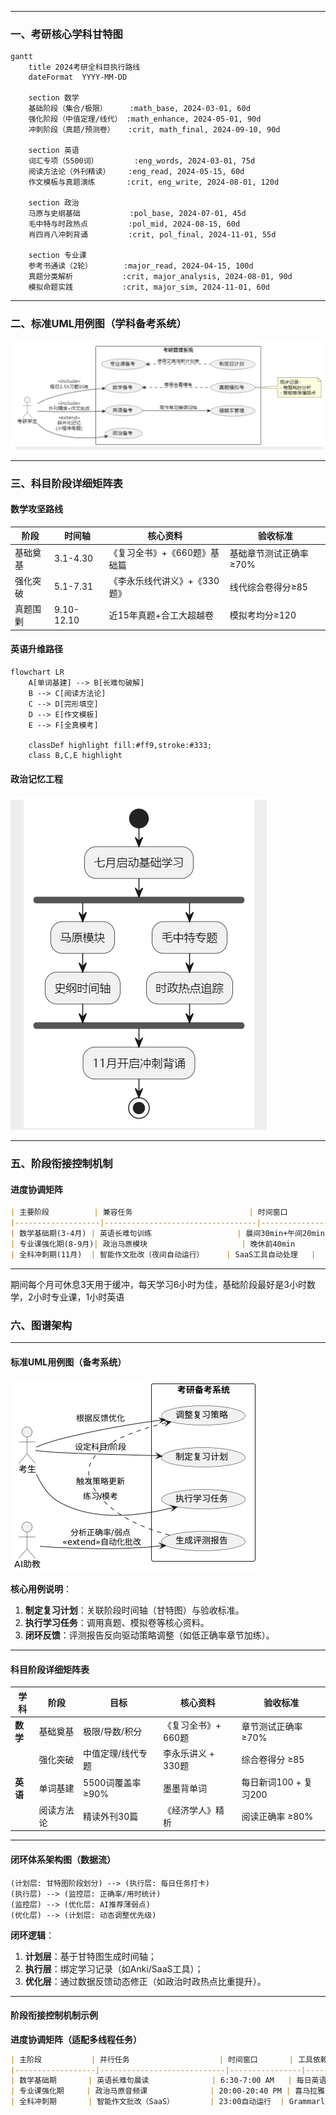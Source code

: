 

---

### **一、考研核心学科甘特图**
```mermaid
gantt
    title 2024考研全科目执行路线
    dateFormat  YYYY-MM-DD
  
    section 数学
    基础阶段（集合/极限）     :math_base, 2024-03-01, 60d
    强化阶段（中值定理/线代） :math_enhance, 2024-05-01, 90d
    冲刺阶段（真题/预测卷）   :crit, math_final, 2024-09-10, 90d
  
    section 英语
    词汇专项（5500词）        :eng_words, 2024-03-01, 75d
    阅读方法论（外刊精读）    :eng_read, 2024-05-15, 60d
    作文模板与真题演练       :crit, eng_write, 2024-08-01, 120d
  
    section 政治
    马原与史纲基础           :pol_base, 2024-07-01, 45d
    毛中特与时政热点         :pol_mid, 2024-08-15, 60d
    肖四肖八冲刺背诵         :crit, pol_final, 2024-11-01, 55d
  
    section 专业课
    参考书通读（2轮）       :major_read, 2024-04-15, 100d
    真题分类解析           :crit, major_analysis, 2024-08-01, 90d
    模拟命题实践           :crit, major_sim, 2024-11-01, 60d
```

---

### **二、标准UML用例图（学科备考系统）**
![](assets/Pasted%20image%2020250320173926.png)

---

### **三、科目阶段详细矩阵表**
#### **数学攻坚路线**
| 阶段       | 时间轴           | 核心资料                         | 验收标准                     |
|------------|------------------|---------------------------------|------------------------------|
| 基础奠基   | 3.1-4.30       | 《复习全书》+《660题》基础篇    | 基础章节测试正确率≥70%       |
| 强化突破   | 5.1-7.31       | 《李永乐线代讲义》+《330题》    | 线代综合卷得分≥85            |
| 真题围剿   | 9.10-12.10     | 近15年真题+合工大超越卷         | 模拟考均分≥120               |

#### **英语升维路径**
```mermaid
flowchart LR
    A[单词基建] --> B[长难句破解]
    B --> C[阅读方法论]
    C --> D[完形填空]
    D --> E[作文模板]
    E --> F[全真模考]
  
    classDef highlight fill:#ff9,stroke:#333;
    class B,C,E highlight
```

#### **政治记忆工程**
![](assets/Pasted%20image%2020250320173857.png)


---

### **五、阶段衔接控制机制**

#### **进度协调矩阵**
```markdown
| 主要阶段          | 兼容任务                          | 时间窗口            |
|-------------------|----------------------------------|--------------------|
| 数学基础期(3-4月) | 英语长难句训练                   | 晨间30min+午间20min | 
| 专业课强化期(8-9月)| 政治马原模块                     | 晚休前40min        |
| 全科冲刺期(11月)  | 智能作文批改（夜间自动运行）     | SaaS工具自动处理   |
```

---

期间每个月可休息3天用于缓冲，每天学习6小时为佳，基础阶段最好是3小时数学，2小时专业课，1小时英语

### **六、图谱架构**

---

#### **标准UML用例图（备考系统）**

![](assets/Pasted%20image%2020250327170855.png)

**核心用例说明**：
1. **制定复习计划**：关联阶段时间轴（甘特图）与验收标准。
2. **执行学习任务**：调用真题、模拟卷等核心资料。
3. **闭环反馈**：评测报告反向驱动策略调整（如低正确率章节加练）。

---

#### **科目阶段详细矩阵表**
| 学科     | 阶段    | 目标            | 核心资料         | 验收标准            |
| ------ | ----- | ------------- | ------------ | --------------- |
| **数学** | 基础奠基  | 极限/导数/积分      | 《复习全书》+ 660题 | 章节测试正确率 ≥70%    |
|        | 强化突破  | 中值定理/线代专题     | 李永乐讲义 + 330题 | 综合卷得分 ≥85       |
| **英语** | 单词基建  | 5500词覆盖率 ≥90% | 墨墨背单词        | 每日新词100 + 复习200 |
|        | 阅读方法论 | 精读外刊30篇       | 《经济学人》精析     | 阅读正确率 ≥80%      |

---

#### **闭环体系架构图（数据流）**
```plantuml
(计划层: 甘特图阶段划分) --> (执行层: 每日任务打卡)
(执行层) --> (监控层: 正确率/用时统计)
(监控层) --> (优化层: AI推荐薄弱点)
(优化层) --> (计划层: 动态调整优先级)
```
**闭环逻辑**：
1. **计划层**：基于甘特图生成时间轴；
2. **执行层**：绑定学习记录（如Anki/SaaS工具）；
3. **优化层**：通过数据反馈动态修正（如政治时政热点比重提升）。

---

#### **阶段衔接控制机制示例**
**进度协调矩阵（适配多线程任务）**
```markdown
| 主阶段           | 并行任务                    | 时间窗口       | 工具依赖          |
|------------------|----------------------------|----------------|--------------------|
| 数学基础期       | 英语长难句晨读              | 6:30-7:00 AM   | 每日英语APP        |
| 专业课强化期     | 政治马原音频课              | 20:00-20:40 PM | 喜马拉雅专题       |
| 全科冲刺期       | 智能作文批改（SaaS）        | 23:00自动运行  | Grammarly API      |
```

